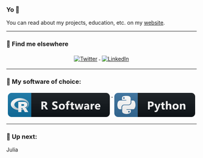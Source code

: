 ### Yo 👋

You can read about my projects, education, etc. on my [website](http://www.datacolorado.com). 

---
### 📢 Find me elsewhere

<p align="center">
  <a href="https://twitter.com/rtelmore">
    <img src="https://raw.githubusercontent.com/MikeCodesDotNET/MikeCodesDotNET/a8abbf37441f3253f74ea255a47f289208d7568c/Resources/twitter.svg" alt="Twitter" style="vertical-align:top; margin:4px">
  </a>  

  <a href="https://www.linkedin.com/in/rtelmore/">
    <img src="https://raw.githubusercontent.com/MikeCodesDotNET/MikeCodesDotNET/a8abbf37441f3253f74ea255a47f289208d7568c/Resources/linkedIn.svg" alt="LinkedIn" style="vertical-align:top; margin:4px">
  </a>
</p>

<hr>

### 🚧 My software of choice:

<p>
  <a href="https://www.r-project.org/">
    <img src="https://raw.githubusercontent.com/MikeCodesDotNET/ColoredBadges/master/svg/dev/languages/rsoftware.svg" alt="R" style="vertical-align:top; margin:4px">
  </a>

 <a href="https://www.python.org">
    <img src="https://raw.githubusercontent.com/MikeCodesDotNET/ColoredBadges/master/svg/dev/languages/python.svg" alt="Python" style="vertical-align:top; margin:4px">
  </a>

---
### 🌱 Up next:
Julia


<!--
**rtelmore/rtelmore** is a ✨ _special_ ✨ repository because its `README.md` (this file) appears on your GitHub profile.

Here are some ideas to get you started:

- 🔭 I’m currently working on ...
- 🌱 I’m currently learning ...
- 👯 I’m looking to collaborate on ...
- 🤔 I’m looking for help with ...
- 💬 Ask me about ...
- 📫 How to reach me: ...
- 😄 Pronouns: ...
- ⚡ Fun fact: ...
-->
